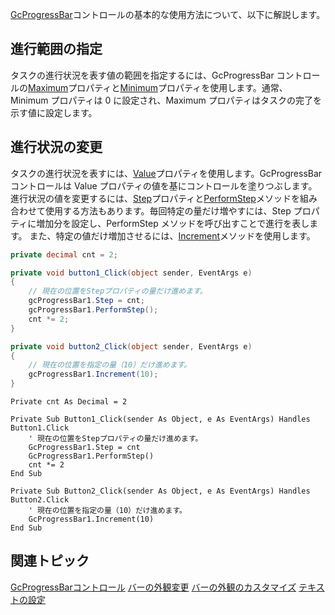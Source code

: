 [GcProgressBar](gcdocsite__documentlink?toc-item-id=aa496d43-7c3e-409a-9e7c-8b5d33d016dc)コントロールの基本的な使用方法について、以下に解説します。

## 進行範囲の指定

タスクの進行状況を表す値の範囲を指定するには、GcProgressBar コントロールの[Maximum](gcdocsite__documentlink?toc-item-id=c481fe78-98b4-4803-9ce7-193ebbaba40a)プロパティと[Minimum](gcdocsite__documentlink?toc-item-id=9191fc8a-0ad6-4973-afb9-9c0b7e81eb4d)プロパティを使用します。通常、Minimum プロパティは 0 に設定され、Maximum プロパティはタスクの完了を示す値に設定します。

## 進行状況の変更

タスクの進行状況を表すには、[Value](gcdocsite__documentlink?toc-item-id=227b140f-88ba-4118-bf75-e0862f63deb1)プロパティを使用します。GcProgressBar コントロールは Value プロパティの値を基にコントロールを塗りつぶします。
進行状況の値を変更するには、[Step](gcdocsite__documentlink?toc-item-id=a1a7ec58-c620-4242-b35b-e83c02c65c30)プロパティと[PerformStep](gcdocsite__documentlink?toc-item-id=c2f0dbe2-3840-430b-9d1c-f5421c086480)メソッドを組み合わせて使用する方法もあります。毎回特定の量だけ増やすには、Step プロパティに増加分を設定し、PerformStep メソッドを呼び出すことで進行を表します。
また、特定の値だけ増加させるには、[Increment](gcdocsite__documentlink?toc-item-id=6756933a-e69d-4393-be32-f393343ae51e)メソッドを使用します。

```csharp
private decimal cnt = 2;

private void button1_Click(object sender, EventArgs e)
{
    // 現在の位置をStepプロパティの量だけ進めます。
    gcProgressBar1.Step = cnt;
    gcProgressBar1.PerformStep();
    cnt *= 2;
}

private void button2_Click(object sender, EventArgs e)
{
    // 現在の位置を指定の量（10）だけ進めます。
    gcProgressBar1.Increment(10);
}
```

```vbnet
Private cnt As Decimal = 2

Private Sub Button1_Click(sender As Object, e As EventArgs) Handles Button1.Click
    ' 現在の位置をStepプロパティの量だけ進めます。
    GcProgressBar1.Step = cnt
    GcProgressBar1.PerformStep()
    cnt *= 2
End Sub

Private Sub Button2_Click(sender As Object, e As EventArgs) Handles Button2.Click
    ' 現在の位置を指定の量（10）だけ進めます。
    GcProgressBar1.Increment(10)
End Sub
```

## 関連トピック

[GcProgressBarコントロール](gcdocsite__documentlink?toc-item-id=d33d3278-ef9c-4ab3-906a-e06a035034f7)
[バーの外観変更](gcdocsite__documentlink?toc-item-id=ef661071-c4ef-473f-81f5-085a30474652)
[バーの外観のカスタマイズ](gcdocsite__documentlink?toc-item-id=291ed72c-d142-4c90-837c-b4f2d43fd539)
[テキストの設定](gcdocsite__documentlink?toc-item-id=27a0a00c-5dfe-4596-a7c7-5d58a5710c73)